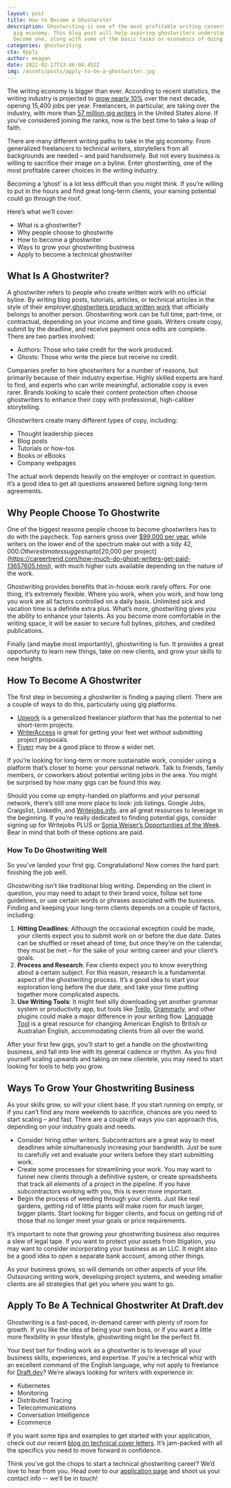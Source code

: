 ```yaml
---
layout: post
title: How to Become a Ghostwriter
description: Ghostwriting is one of the most profitable writing careers in the
  gig economy. This blog post will help aspiring ghostwriters understand how to
  become one, along with some of the basic tasks or economics of doing it.
categories: ghostwriting
cta: Apply
author: meagan
date: 2022-02-17T13:46:04.452Z
img: /assets/posts/apply-to-be-a-ghostwriter.jpg
---
```

The writing economy is bigger than ever. According to recent statistics, the writing industry is projected to [grow nearly 10%](https://www.bls.gov/ooh/media-and-communication/writers-and-authors.html) over the next decade, opening 15,400 jobs per year. Freelancers, in particular, are taking over the industry, with more than [57 million gig writers](https://elnacain.com/blog/too-many-freelance-writers/) in the United States alone. If you’ve considered joining the ranks, now is the best time to take a leap of faith.

There are many different writing paths to take in the gig economy. From generalized freelancers to technical writers, storytellers from all backgrounds are needed – and paid handsomely. But not every business is willing to sacrifice their image on a byline. Enter ghostwriting, one of the most profitable career choices in the writing industry.

Becoming a ‘ghost’ is a lot less difficult than you might think. If you’re willing to put in the hours and find great long-term clients, your earning potential could go through the roof.

Here’s what we’ll cover:

* What is a ghostwriter?
* Why people choose to ghostwrite
* How to become a ghostwriter
* Ways to grow your ghostwriting business
* Apply to become a technical ghostwriter

## What Is A Ghostwriter?

A ghostwriter refers to people who create written work with no official byline. By writing blog posts, tutorials, articles, or technical articles in the style of their employer,[ghostwriters produce written work](https://elnacain.com/blog/ghostwriter/) that officially belongs to another person. Ghostwriting work can be full time, part-time, or contractual, depending on your income and time goals. Writers create copy, submit by the deadline, and receive payment once edits are complete.
There are two parties involved:

* Authors: Those who take credit for the work produced.
* Ghosts: Those who write the piece but receive no credit.

Companies prefer to hire ghostwriters for a number of reasons, but primarily because of their industry expertise. Highly skilled experts are hard to find, and experts who can write meaningful, actionable copy is even rarer. Brands looking to scale their content protection often choose ghostwriters to enhance their copy with professional, high-caliber storytelling.

Ghostwriters create many different types of copy, including:

* Thought leadership pieces
* Blog posts
* Tutorials or how-tos
* Books or eBooks
* Company webpages

The actual work depends heavily on the employer or contract in question. It’s a good idea to get all questions answered before signing long-term agreements.

## Why People Choose To Ghostwrite

One of the biggest reasons people choose to become ghostwriters has to do with the paycheck. Top earners gross over [$99,000 per year](https://www.ziprecruiter.com/Salaries/Ghost-Writer-Salary), while writers on the lower end of the spectrum make out with a tidy $42,000. Other estimates suggest up to [$20,000 per project](https://careertrend.com/how-much-do-ghost-writers-get-paid-13657605.html), with much higher cuts available depending on the nature of the work.

Ghostwriting provides benefits that in-house work rarely offers. For one thing, it’s extremely flexible. Where you work, when you work, and how long you work are all factors controlled on a daily basis. Unlimited sick and vacation time is a definite extra plus. What’s more, ghostwriting gives you the ability to enhance your talents. As you become more comfortable in the writing space, it will be easier to secure full bylines, pitches, and credited publications.

Finally (and maybe most importantly), ghostwriting is fun. It provides a great opportunity to learn new things, take on new clients, and grow your skills to new heights. 

## How To Become A Ghostwriter

The first step in becoming a ghostwriter is finding a paying client. There are a couple of ways to do this, particularly using gig platforms.

* [Upwork](https://www.upwork.com/) is a generalized freelancer platform that has the potential to net short-term projects.
* [WriterAccess](https://www.writeraccess.com/) is great for getting your feet wet without submitting project proposals.
* [Fiverr](https://www.fiverr.com/) may be a good place to throw a wider net.

If you’re looking for long-term or more sustainable work, consider using a platform that’s closer to home: your personal network. Talk to friends, family members, or coworkers about potential writing jobs in the area. You might be surprised by how many gigs can be found this way.

Should you come up empty-handed on platforms and your personal network, there’s still one more place to look: job listings. Google Jobs, Craigslist, LinkedIn, and [Writejobs.info](writejobs.info). are all great resources to leverage in the beginning. If you’re really dedicated to finding potential gigs, consider signing up for Writejobs PLUS or [Sonia Weiser’s Opportunities of the Week](https://soniaweiser.wordpress.com/opportunities-of-the-week-newsletter/). Bear in mind that both of these options are paid.

### How To Do Ghostwriting Well

So you’ve landed your first gig. Congratulations! Now comes the hard part: finishing the job well.

Ghostwriting isn’t like traditional blog writing. Depending on the client in question, you may need to adapt to their brand voice, follow set tone guidelines, or use certain words or phrases associated with the business. Finding and keeping your long-term clients depends on a couple of factors, including:

1. **Hitting Deadlines**: Although the occasional exception could be made, your clients expect you to submit work on or before the due date. Dates can be shuffled or reset ahead of time, but once they’re on the calendar, they must be met – for the sake of your writing career and your client’s goals.
2. **Process and Research**: Few clients expect you to know everything about a certain subject. For this reason, research is a fundamental aspect of the ghostwriting process. It’s a good idea to start your exploration long before the due date, and take your time putting together more complicated aspects.
3. **Use Writing Tools**: It might feel silly downloading yet another grammar system or productivity app, but tools like [Trello](https://trello.com), [Grammarly](https://www.grammarly.com/), and other plugins could make a major difference in your writing flow. [Language Tool](https://chrome.google.com/webstore/detail/grammar-spell-checker-%E2%80%94-l/oldceeleldhonbafppcapldpdifcinji) is a great resource for changing American English to British or Australian English, accommodating clients from all over the world.

After your first few gigs, you’ll start to get a handle on the ghostwriting business, and fall into line with its general cadence or rhythm. As you find yourself scaling upwards and taking on new clientele, you may need to start looking for tools to help you grow.

## Ways To Grow Your Ghostwriting Business

As your skills grow, so will your client base. If you start running on empty, or if you can’t find any more weekends to sacrifice, chances are you need to start scaling – and fast. There are a couple of ways you can approach this, depending on your industry goals and needs.

* Consider hiring other writers. Subcontractors are a great way to meet deadlines while simultaneously increasing your bandwidth. Just be sure to carefully vet and evaluate your writers before they start submitting work.
* Create some processes for streamlining your work. You may want to funnel new clients through a definitive system, or create spreadsheets that track all elements of a project in the pipeline. If you have subcontractors working with you, this is even more important.
* Begin the process of weeding through your clients. Just like real gardens, getting rid of little plants will make room for much larger, bigger plants. Start looking for bigger clients, and focus on getting rid of those that no longer meet your goals or price requirements. 

It’s important to note that growing your ghostwriting business also requires a slew of legal tape. If you want to protect your assets from litigation, you may want to consider incorporating your business as an LLC. It might also be a good idea to open a separate bank account, among other things.

As your business grows, so will demands on other aspects of your life. Outsourcing writing work, developing project systems, and weeding smaller clients are all strategies that get you where you want to go.

## Apply To Be A Technical Ghostwriter At Draft.dev

Ghostwriting is a fast-paced, in-demand career with plenty of room for growth. If you like the idea of being your own boss, or if you want a little more flexibility in your lifestyle, ghostwriting might be the perfect fit.

Your best bet for finding work as a ghostwriter is to leverage all your business skills, experiences, and expertise. If you’re a technical whiz with an excellent command of the English language, why not apply to freelance for [Draft.dev](www.draft.dev)? We’re always looking for writers with experience in:

* Kubernetes
* Monitoring
* Distributed Tracing
* Telecommunications
* Conversation Intelligence
* Ecommerce

If you want some tips and examples to get started with your application, check out our recent [blog on technical cover letters](https://draft.dev/learn/tips-and-examples-for-your-first-technical-writer-cover-letter). It’s jam-packed with all the specifics you need to move forward in confidence.

Think you’ve got the chops to start a technical ghostwriting career? We’d love to hear from you. Head over to our [application page](https://draft.dev/write) and shoot us your contact info -- we’ll be in touch!